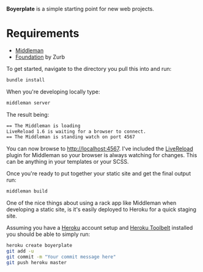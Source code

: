 **Boyerplate** is a simple starting point for new web projects.

Requirements
===
- [Middleman](http://middlemanapp.com/)
- [Foundation](http://foundation.zurb.com/) by Zurb


To get started, navigate to the directory you pull this into and run:

```bash
bundle install
```

When you're developing locally type:

```bash
middleman server
```

The result being:

```bash
== The Middleman is loading
LiveReload 1.6 is waiting for a browser to connect.
== The Middleman is standing watch on port 4567
```

You can now browse to [http://localhost:4567](http://localhost:4567). I've included the [LiveReload](https://github.com/middleman/middleman-livereload) plugin for Middleman so your browser is always watching for changes. This can be anything in your templates or your SCSS. 

Once you're ready to put together your static site and get the final output run:

```bash
middleman build
```

One of the nice things about using a rack app like Middleman when developing a static site, is it's easily deployed to Heroku for a quick staging site.

Assuming you have a [Heroku](http://www.heroku.com/) account setup and [Heroku Toolbelt](https://toolbelt.heroku.com/) installed you should be able to simply run:

```bash
heroku create boyerplate
git add -u
git commit -m "Your commit message here"
git push heroku master
```